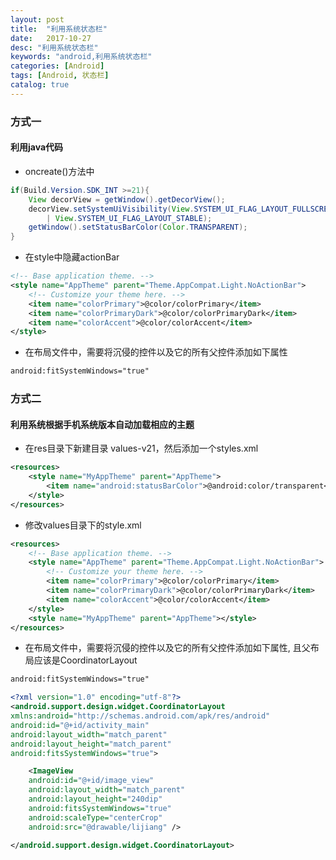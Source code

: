 ```yaml
---
layout: post
title:  "利用系统状态栏"
date:   2017-10-27
desc: "利用系统状态栏"
keywords: "android,利用系统状态栏"
categories: [Android]
tags: [Android, 状态栏]
catalog: true
---
```


### 方式一

#### 利用java代码

* oncreate()方法中
  
```java       
if(Build.Version.SDK_INT >=21){
	View decorView = getWindow().getDecorView();
	decorView.setSystemUiVisibility(View.SYSTEM_UI_FLAG_LAYOUT_FULLSCREEN 
		| View.SYSTEM_UI_FLAG_LAYOUT_STABLE);
	getWindow().setStatusBarColor(Color.TRANSPARENT);
}
```

* 在style中隐藏actionBar

```xml
<!-- Base application theme. -->
<style name="AppTheme" parent="Theme.AppCompat.Light.NoActionBar">
    <!-- Customize your theme here. -->
    <item name="colorPrimary">@color/colorPrimary</item>
    <item name="colorPrimaryDark">@color/colorPrimaryDark</item>
    <item name="colorAccent">@color/colorAccent</item>
</style>
```

* 在布局文件中，需要将沉侵的控件以及它的所有父控件添加如下属性

```xml
android:fitSystemWindows="true"
```
### 方式二

#### 利用系统根据手机系统版本自动加载相应的主题

* 在res目录下新建目录 values-v21，然后添加一个styles.xml

```xml    
<resources>
    <style name="MyAppTheme" parent="AppTheme">
	    <item name="android:statusBarColor">@android:color/transparent</item>
    </style>
</resources>
```

* 修改values目录下的style.xml

```xml
<resources>
    <!-- Base application theme. -->
    <style name="AppTheme" parent="Theme.AppCompat.Light.NoActionBar">
        <!-- Customize your theme here. -->
        <item name="colorPrimary">@color/colorPrimary</item>
        <item name="colorPrimaryDark">@color/colorPrimaryDark</item>
        <item name="colorAccent">@color/colorAccent</item>
    </style>
    <style name="MyAppTheme" parent="AppTheme"></style>
</resources>
```

* 在布局文件中，需要将沉侵的控件以及它的所有父控件添加如下属性, 且父布局应该是CoordinatorLayout

```xml    
android:fitSystemWindows="true"
```

```xml   
<?xml version="1.0" encoding="utf-8"?>
<android.support.design.widget.CoordinatorLayout 
xmlns:android="http://schemas.android.com/apk/res/android"
android:id="@+id/activity_main"
android:layout_width="match_parent"
android:layout_height="match_parent"
android:fitsSystemWindows="true">

    <ImageView
	android:id="@+id/image_view"
	android:layout_width="match_parent"
	android:layout_height="240dip"
	android:fitsSystemWindows="true"
	android:scaleType="centerCrop"
	android:src="@drawable/lijiang" />

</android.support.design.widget.CoordinatorLayout>
```